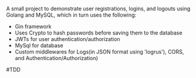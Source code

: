 A small project to demonstrate user registrations, logins, and logouts using Golang and MySQL, which in turn uses the following:

- Gin framework
- Uses Crypto to hash passwords before saving them to the database
- JWTs for user authentication/authorization
- MySql for database
- Custom middlewares for Logs(in JSON format using 'logrus'), CORS, and Authentication/Authorization)

#TDD
